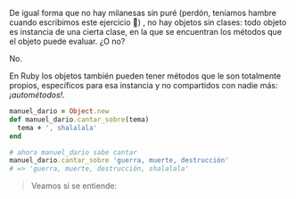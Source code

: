 De igual forma que no hay milanesas sin puré (perdón, teníamos hambre cuando escribimos este ejercicio :fork_and_knife:) , no hay objetos sin clases: todo objeto es instancia de una cierta clase, en la que se encuentran los métodos que el objeto puede evaluar. ¿O no?

No.

En Ruby los objetos también pueden tener métodos que le son totalmente propios, específicos para esa instancia y no compartidos con nadie más: _¡autométodos!_.

```ruby 
manuel_dario = Object.new
def manuel_dario.cantar_sobre(tema)
  tema + ', shalalala'
end

# ahora manuel_dario sabe cantar
manuel_dario.cantar_sobre 'guerra, muerte, destrucción'
# => 'guerra, muerte, destrucción, shalalala'
```

> Veamos si se entiende: 
